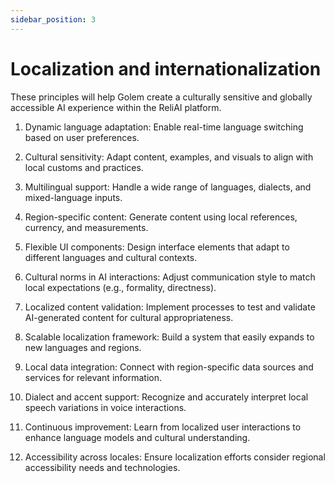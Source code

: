 ```yaml
---
sidebar_position: 3
---
```


# Localization and internationalization

These principles will help Golem create a culturally sensitive and globally accessible AI experience within the ReliAI platform.

1. Dynamic language adaptation: Enable real-time language switching based on user preferences.

2. Cultural sensitivity: Adapt content, examples, and visuals to align with local customs and practices.

3. Multilingual support: Handle a wide range of languages, dialects, and mixed-language inputs.

4. Region-specific content: Generate content using local references, currency, and measurements.

5. Flexible UI components: Design interface elements that adapt to different languages and cultural contexts.

6. Cultural norms in AI interactions: Adjust communication style to match local expectations (e.g., formality, directness).

7. Localized content validation: Implement processes to test and validate AI-generated content for cultural appropriateness.

8. Scalable localization framework: Build a system that easily expands to new languages and regions.

9. Local data integration: Connect with region-specific data sources and services for relevant information.

10. Dialect and accent support: Recognize and accurately interpret local speech variations in voice interactions.

11. Continuous improvement: Learn from localized user interactions to enhance language models and cultural understanding.

12. Accessibility across locales: Ensure localization efforts consider regional accessibility needs and technologies.


